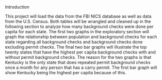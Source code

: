 Introduction

This project will load the data from the FBI NICS database as well as data from the U.S. Census. Both tables will be wrangled and cleaned up in the following section to analyze how many background checks were done per capita for each state. The first two graphs in the exploratory section will graph the relationship between population and background checks for each state regarding all background checks and background checks done excluding permit checks. The final two bar graphs will illustrate the top twenty states that have the highest per capita background checks with and without permit background checks. The reason for the two graphs is that Kentucky is the only state that does repeated permit background checks once a month for any person that has a carry permit. The first bar graph will show Kentucky being the highest per capita because of this.
